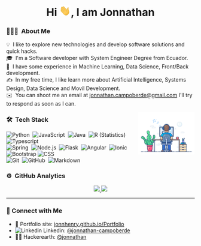 <h1 align="center">Hi <img src="https://raw.githubusercontent.com/ABSphreak/ABSphreak/master/gifs/Hi.gif" width="30px">, I am Jonnathan </h1>

### 👨🏻‍💻 &nbsp;About Me

💡 &nbsp;I like to explore new technologies and develop software solutions and quick hacks.\
🎓 &nbsp;I'm a Software developer with System Engineer Degree from Ecuador.\
🌱 &nbsp;I have some experience in Machine Learning, Data Science, Front/Back development.\
✍️ &nbsp;In my free time, I like learn more about Artificial Intelligence, Systems Design, Data Science and Movil Development.\
✉️ &nbsp;You can shoot me an email at jonnathan.campoberde@gmail.com I'll try to respond as soon as I can.

<img alt="Night Coding" src="./coding.gif" align="right" width="30%" height="30%"/>


### 🛠 &nbsp;Tech Stack

![Python](https://img.shields.io/badge/-Python-05122A?style=flat&logo=python)&nbsp;
![JavaScript](https://img.shields.io/badge/-JavaScript-05122A?style=flat&logo=javascript)&nbsp;
![Java](https://img.shields.io/badge/-Java-05122A?style=flat&logo=Java&logoColor=FFA518)&nbsp;
![R (Statistics)](https://img.shields.io/badge/-R-05122A?style=flat&logo=R&logoColor=276DC3)&nbsp;
![Typescript](https://img.shields.io/badge/-Typescript-05122A?style=flat&logo=typescript)&nbsp;\
![Spring](https://img.shields.io/badge/Spring-6DB33F?style=flat&logo=spring&logoColor=white)&nbsp;
![Node.js](https://img.shields.io/badge/-Node.js-05122A?style=flat&logo=node.js)&nbsp;
![Flask](https://img.shields.io/badge/-Flask-05122A?style=flat&logo=flask)&nbsp;
![Angular](https://img.shields.io/badge/-Angular-05122A?style=flat&logo=angular)&nbsp;
![Ionic](https://img.shields.io/badge/-Ionic-05122A?style=flat&logo=ionic)&nbsp;\
![Bootstrap](https://img.shields.io/badge/-Bootstrap-05122A?style=flat&logo=bootstrap&logoColor=563D7C)
![CSS](https://img.shields.io/badge/-CSS-05122A?style=flat&logo=CSS3&logoColor=1572B6)&nbsp;\
![Git](https://img.shields.io/badge/-Git-05122A?style=flat&logo=git)&nbsp;
![GitHub](https://img.shields.io/badge/-GitHub-05122A?style=flat&logo=github)&nbsp;
![Markdown](https://img.shields.io/badge/-Markdown-05122A?style=flat&logo=markdown)

### ⚙️ &nbsp;GitHub Analytics
<p align="center">
<a href="https://github.com/JonnHenry">
  <img height="180em" src="https://github-readme-stats-eight-theta.vercel.app/api?username=JonnHenry&show_icons=true&theme=algolia&include_all_commits=true&count_private=true&langs_count=10"/>
  <img height="180em" src="https://github-readme-stats-eight-theta.vercel.app/api/top-langs/?username=JonnHenry&layout=compact&langs_count=10&theme=algolia&hide=jupyter%20notebook,html,css,scss"/>

</a>
</p>

***

### 🤝 Connect with Me
- 💼 Portfolio site: [jonnhenry.github.io/Portfolio](https://jonnhenry.github.io/Portfolio/)
- <img alt="Linkedin" src="https://img.shields.io/badge/--0077B5?style=flat&logo=Linkedin&logoColor=white"/> Linkedin: [@jonnathan-campoberde](https://www.linkedin.com/in/jonnathan-campoberde)
- 👨‍💻 Hackerearth: [@jonnathan](https://www.hackerrank.com/jonnathan)
